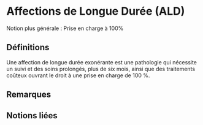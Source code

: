 # Affections de Longue Durée (ALD)
<!-- SPDX-License-Identifier: MPL-2.0 -->

Notion plus générale : Prise en charge à 100%

## Définitions

Une affection de longue durée exonérante est une pathologie qui nécessite un suivi et des soins prolongés, plus de six mois, ainsi que des traitements coûteux ouvrant le droit à une prise en charge de 100 %.

## Remarques

## Notions liées

